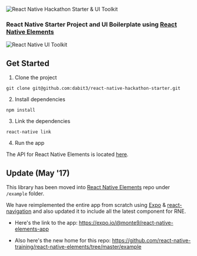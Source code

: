 ![React Native Hackathon Starter & UI Toolkit](http://i.imgur.com/kJA1dU0.png)
### React Native Starter Project and UI Boilerplate using [React Native Elements](https://github.com/dabit3/React-Native-Elements)

![React Native UI Toolkit](http://i.imgur.com/tqxDeoG.png)

## Get Started

1. Clone the project

```
git clone git@github.com:dabit3/react-native-hackathon-starter.git
```

2. Install dependencies

```
npm install
```

3. Link the dependencies

```
react-native link
```

4. Run the app

The API for React Native Elements is located [here](https://github.com/dabit3/React-Native-Elements).

## Update (May '17)

This library has been moved into [React Native Elements](https://github.com/react-native-training/react-native-elements) repo under `/example` folder.

We have reimplemented the entire app from scratch using [Expo](https://expo.io/) & [react-navigation](https://github.com/react-community/react-navigation) and also updated it to include all the latest component for RNE.

- Here's the link to the app: https://expo.io/@monte9/react-native-elements-app

- Also here's the new home for this repo: https://github.com/react-native-training/react-native-elements/tree/master/example

